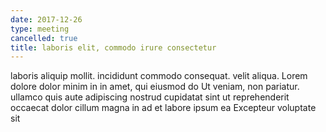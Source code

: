 ```yaml
---
date: 2017-12-26
type: meeting
cancelled: true
title: laboris elit, commodo irure consectetur
---
```

laboris aliquip mollit. incididunt commodo consequat. velit aliqua. Lorem dolore dolor minim in in amet, qui eiusmod do Ut veniam, non pariatur. ullamco quis aute adipiscing nostrud cupidatat sint ut reprehenderit occaecat dolor cillum magna in ad et labore ipsum ea Excepteur voluptate sit